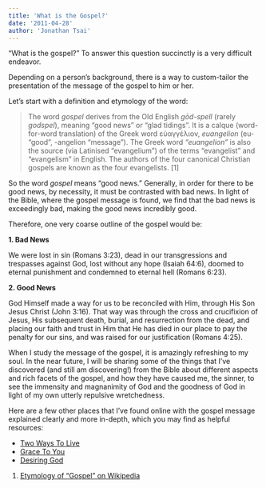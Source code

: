 ```yaml
---
title: 'What is the Gospel?'
date: '2011-04-28'
author: 'Jonathan Tsai'
---
```

“What is the gospel?” To answer this question succinctly is a very difficult endeavor.

Depending on a person’s background, there is a way to custom-tailor the presentation of the message of the gospel to him or her.

Let’s start with a definition and etymology of the word:

> The word _gospel_ derives from the Old English _gōd-spell_ (rarely _godspel_), meaning “good news” or “glad tidings”. It is a calque (word-for-word translation) of the Greek word εὐαγγέλιον, _euangelion_ (eu- “good”, -angelion “message”). The Greek word _“euangelion”_ is also the source (via Latinised “evangelium”) of the terms “evangelist” and “evangelism” in English. The authors of the four canonical Christian gospels are known as the four evangelists. [1]

So the word _gospel_ means “good news.” Generally, in order for there to be good news, by necessity, it must be contrasted with bad news. In light of the Bible, where the gospel message is found, we find that the bad news is exceedingly bad, making the good news incredibly good.

Therefore, one very coarse outline of the gospel would be:

**1. Bad News**

We were lost in sin (Romans 3:23), dead in our transgressions and trespasses against God, lost without any hope (Isaiah 64:6), doomed to eternal punishment and condemned to eternal hell (Romans 6:23).

**2. Good News**

God Himself made a way for us to be reconciled with Him, through His Son Jesus Christ (John 3:16). That way was through the cross and crucifixion of Jesus, His subsequent death, burial, and resurrection from the dead, and placing our faith and trust in Him that He has died in our place to pay the penalty for our sins, and was raised for our justification (Romans 4:25).

When I study the message of the gospel, it is amazingly refreshing to my soul. In the near future, I will be sharing some of the things that I’ve discovered (and still am discovering!) from the Bible about different aspects and rich facets of the gospel, and how they have caused me, the sinner, to see the immensity and magnanimity of God and the goodness of God in light of my own utterly repulsive wretchedness.

Here are a few other places that I’ve found online with the gospel message explained clearly and more in-depth, which you may find as helpful resources:


- [Two Ways To Live](http://www.matthiasmedia.com.au/2wtl/)
- [Grace To You](http://www.gty.org/search/resources/gospel)
- [Desiring God](http://www.desiringgod.org/resource-library/topic-index/the-gospel)

1. [Etymology of “Gospel” on Wikipedia](https://en.wikipedia.org/wiki/Gospel#Etymology)
